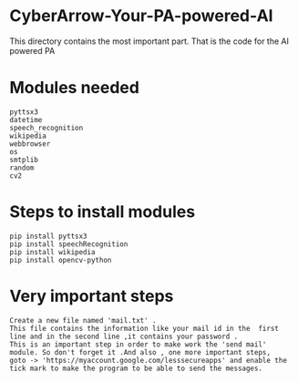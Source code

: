 # CyberArrow-Your-PA-powered-AI
This directory contains the most important part. That is the code for the AI powered PA
# Modules needed    
    pyttsx3  
    datetime
    speech_recognition  
    wikipedia   
    webbrowser     
    os
    smtplib 
    random
    cv2   
# Steps to install modules 

    pip install pyttsx3 
    pip install speechRecognition
    pip install wikipedia 
    pip install opencv-python
# Very important steps
    Create a new file named 'mail.txt' . 
    This file contains the information like your mail id in the  first line and in the second line ,it contains your password .
    This is an important step in order to make work the 'send mail' module. So don't forget it .And also , one more important steps, 
    goto -> 'https://myaccount.google.com/lesssecureapps' and enable the tick mark to make the program to be able to send the messages.
 
  
 
